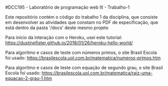 #DCC195 - Laboratório de programação web III - Trabalho-1


Este repositório contém o código do trabalho 1 da disciplina, que consiste em desenvolver as atividades que constam no PDF de especificação, que está dentro da pasta '/docs' deste mesmo projeto

Para início da interação com o Heroku, usei este tutorial: https://dustinpfister.github.io/2018/01/26/heroku-hello-world/

Para algoritmo e casos de teste com números primos, o site Brasil Escola foi usado: https://brasilescola.uol.com.br/matematica/numeros-primos.htm

Para algoritmo e casos de teste com equação de segundo grau, o site Brasil Escola foi usado: https://brasilescola.uol.com.br/matematica/raiz-uma-equacao-2-grau-1.htm
